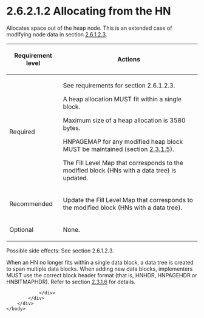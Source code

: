<html dir="LTR" xmlns:mshelp="http://msdn.microsoft.com/mshelp" xmlns:ddue="http://ddue.schemas.microsoft.com/authoring/2003/5" xmlns:xlink="http://www.w3.org/1999/xlink" xmlns:tool="http://www.microsoft.com/tooltip">
    <head>
        <meta http-equiv="Content-Type" content="text/html; CHARSET=utf-8"></meta>
        <meta name="save" content="history"></meta>
        <title>2.6.2.1.2 Allocating from the HN</title>
        <xml>
            <mshelp:toctitle title="2.6.2.1.2 Allocating from the HN"></mshelp:toctitle>
            <mshelp:rltitle title="[MS-PST]: Allocating from the HN"></mshelp:rltitle>
            <mshelp:keyword index="A" term="5b30032e-8cbc-4f03-a6bd-c21a7f1c54ea"></mshelp:keyword>
            <mshelp:attr name="DCSext.ContentType" value="open specification"></mshelp:attr>
            <mshelp:attr name="AssetID" value="5b30032e-8cbc-4f03-a6bd-c21a7f1c54ea"></mshelp:attr>
            <mshelp:attr name="TopicType" value="kbRef"></mshelp:attr>
            <mshelp:attr name="DCSext.Title" value="[MS-PST]: Allocating from the HN" />
        </xml>
    </head>
    <body>
        <div id="header">
            <h1 class="heading">2.6.2.1.2 Allocating from the HN</h1>
        </div>
        <div id="mainSection">
            <div id="mainBody">
                <div id="allHistory" class="saveHistory"></div>
                <div id="sectionSection0" class="section" name="collapseableSection">
                    

<p>Allocates space out of the heap node. This is an extended
case of modifying node data in section <a href="dc322b87-5d91-4e00-8123-c4a155dfe6dd.htm">2.6.1.2.3</a>.</p>

<table>
 <thead>
  <tr>
   <th>
   <p>Requirement level</p>
   </th>
   <th>
   <p><b><span>Actions</span></b></p>
   </th>
  </tr>
 </thead>
 <tr>
  <td>
  <p>Required</p>
  </td>
  <td>
  <p>See requirements for section 2.6.1.2.3.</p>
  <p>A heap allocation MUST fit within a single block.</p>
  <p>Maximum size of a heap allocation is 3580 bytes.</p>
  <p>HNPAGEMAP for any modified heap block MUST be
  maintained (section <a href="291653c0-b347-4c5b-ba41-85ad780b4ba4.htm">2.3.1.5</a>).</p>
  <p>The Fill Level Map that corresponds to the modified
  block (HNs with a data tree) is updated.</p>
  </td>
 </tr>
 <tr>
  <td>
  <p>Recommended</p>
  </td>
  <td>
  <p>Update
  the Fill Level Map that corresponds to the modified block (HNs with a data
  tree).</p>
  </td>
 </tr>
 <tr>
  <td>
  <p>Optional</p>
  </td>
  <td>
  <p>None.</p>
  </td>
 </tr>
</table>

<p>Possible side effects: See section 2.6.1.2.3.</p>

<p>When an HN no longer fits within a single data block, a data
tree is created to span multiple data blocks. When adding new data blocks,
implementers MUST use the correct block header format (that is, HNHDR,
HNPAGEHDR or HNBITMAPHDR). Refer to section <a href="a3fa280c-eba3-434f-86e4-b95141b3c7b1.htm">2.3.1.6</a> for details.</p>


                </div>
            </div>
        </div>
    </body>
</html>